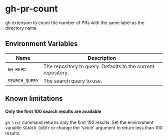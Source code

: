 # gh-pr-count

gh extension to count the number of PRs with the same label as the directory name

## Environment Variables

| Name           | Description                                                  |
| -------------- | ------------------------------------------------------------ |
| `GH_REPO`      | The repository to query. Defaults to the current repository. |
| `SEARCH_QUERY` | The search query to use.                                     |

## Known limitations

#### Only the first 100 search results are available

`gh list` command returns only the first 100 results. Set the environment variable `SEARCH_QUERY` or change the 'since' argument to return less than 100 results.
